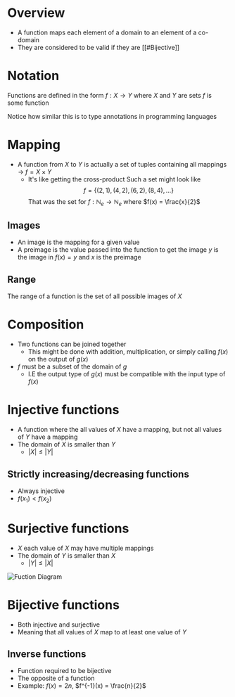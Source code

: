 # Overview
- A function maps each element of a domain to an element of a co-domain
- They are considered to be valid if they are [[#Bijective]]

# Notation
Functions are defined in the form $f: X \rightarrow Y$
	where
		$X$ and $Y$ are sets
		$f$ is some function
		
Notice how similar this is to type annotations in programming languages

# Mapping
- A function from $X$ to $Y$ is actually a set of tuples containing all mappings -> $f = X \times Y$
	- It's like getting the cross-product
Such a set might look like $$f=\{(2, 1), (4, 2), (6, 2), (8, 4), ...\}$$
That was the set for $f: \mathbb{N}_e \rightarrow \mathbb{N}_e$ where $f(x) = \frac{x}{2}$

## Images
- An image is the mapping for a given value
- A preimage is the value passed into the function to get the image
$y$ is the image in $f(x) = y$ and $x$ is the preimage

## Range
The range of a function is the set of all possible images of $X$

# Composition
- Two functions can be joined together
	- This might be done with addition, multiplication, or simply calling $f(x)$ on the output of $g(x)$
- $f$ must be a subset of the domain of $g$
	- I.E the output type of $g(x)$ must be compatible with the input type of $f(x)$

# Injective functions
- A function where the all values of $X$ have a mapping, but not all values of $Y$ have a mapping
- The domain of $X$ is smaller than $Y$
	- $|X| \le |Y|$

## Strictly increasing/decreasing functions
- Always injective
- $f(x_1) < f(x_2)$

# Surjective functions
- $X$ each value of $X$ may have multiple mappings
- The domain of $Y$ is smaller than $X$
	- $|Y| \le |X|$

![Fuction Diagram](https://qph.cf2.quoracdn.net/main-qimg-661500bb793c5d5166b454d0a0eba35f-lq)

# Bijective functions
- Both injective and surjective
- Meaning that all values of $X$ map to at least one value of $Y$

## Inverse functions
- Function required to be bijective
- The opposite of a function
- Example: $f(x) = 2n$, $f^{-1}(x) = \frac{n}{2}$